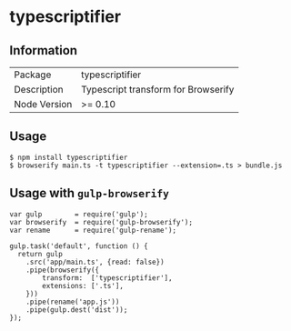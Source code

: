 typescriptifier
========================

## Information

<table>
<tr> 
<td>Package</td><td>typescriptifier</td>
</tr>
<tr>
<td>Description</td>
<td>Typescript transform for Browserify</td>
</tr>
<tr>
<td>Node Version</td>
<td>>= 0.10</td>
</tr>
</table>

## Usage

    $ npm install typescriptifier
    $ browserify main.ts -t typescriptifier --extension=.ts > bundle.js

## Usage with `gulp-browserify`

    var gulp        = require('gulp');
    var browserify  = require('gulp-browserify');
    var rename      = require('gulp-rename');

    gulp.task('default', function () {
      return gulp
        .src('app/main.ts', {read: false})
        .pipe(browserify({
            transform:  ['typescriptifier'],
            extensions: ['.ts'],
        }))
        .pipe(rename('app.js'))
        .pipe(gulp.dest('dist'));
    });
